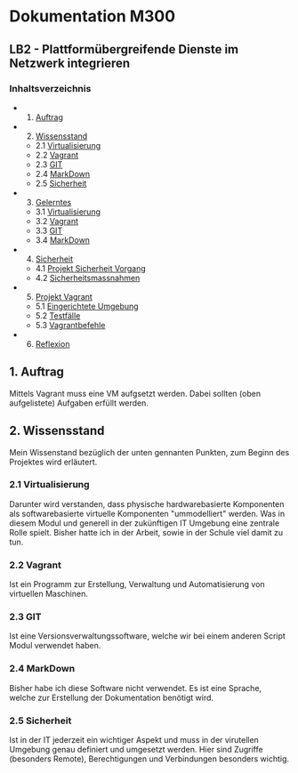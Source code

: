 <h1> Dokumentation M300 
<h2> LB2 - Plattformübergreifende Dienste im Netzwerk integrieren

### Inhaltsverzeichnis
- 1. [Auftrag](##auftrag)
- 2. [Wissensstand](##wissensstand) 
    - 2.1 [Virtualisierung](###virutalisierung)
    - 2.2 [Vagrant](###vagrant)
    - 2.3 [GIT](###git)
    - 2.4 [MarkDown](###markdown)
    - 2.5 [Sicherheit](###sicherheit-wissenstand)
- 3. [Gelerntes](##gelerntes)
  - 3.1 [Virtualisierung](###virutalisierung-gelerntes)
  - 3.2 [Vagrant](###vagrant-gelerntes)
  - 3.3 [GIT](###git-gelerntes)
  - 3.4 [MarkDown](###markdown-gelerntes)
- 4. [Sicherheit](##sicherheit)
  - 4.1 [Projekt Sicherheit Vorgang](###projekt-sicherheit-vorgang)
  - 4.2 [Sicherheitsmassnahmen](###sicherheitsmassnahmen)
- 5. [Projekt Vagrant](##projektvagrant)
  - 5.1 [Eingerichtete Umgebung](###eingerichtete-umgebung)
  - 5.2 [Testfälle](###testfälle)
  - 5.3 [Vagrantbefehle](###vagrantbefehle)
- 6. [Reflexion](##Reflexion)



## 1. Auftrag
   
Mittels Vagrant muss eine VM aufgsetzt werden. Dabei sollten (oben aufgelistete) Aufgaben erfüllt werden. 

## 2. Wissensstand 
   
Mein Wissenstand bezüglich der unten gennanten Punkten, zum Beginn des Projektes wird erläutert.  

### 2.1 Virtualisierung
Darunter wird verstanden, dass physische hardwarebasierte Komponenten als softwarebasierte virtuelle Komponenten "ummodelliert" werden. Was in diesem Modul und generell in der zukünftigen IT Umgebung eine zentrale Rolle spielt.
Bisher hatte ich in der Arbeit, sowie in der Schule viel damit zu tun.   

###  2.2 Vagrant
Ist ein Programm zur Erstellung, Verwaltung und Automatisierung von virtuellen Maschinen.   

### 2.3 GIT
Ist eine Versionsverwaltungssoftware, welche wir bei einem anderen Script Modul verwendet haben.

### 2.4 MarkDown
Bisher habe ich diese Software nicht verwendet. 
Es ist eine Sprache, welche zur Erstellung der Dokumentation benötigt wird. 

### 2.5 Sicherheit
Ist in der IT jederzeit ein wichtiger Aspekt und muss in der virutellen Umgebung genau definiert und umgesetzt werden. Hier sind Zugriffe (besonders Remote), Berechtigungen und Verbindungen besonders wichtig. 






